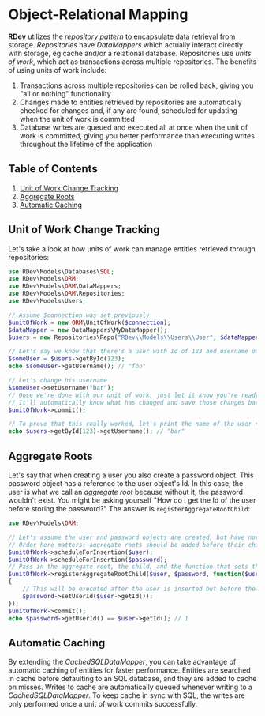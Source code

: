 # Object-Relational Mapping
**RDev** utilizes the *repository pattern* to encapsulate data retrieval from storage.  *Repositories* have *DataMappers* which actually interact directly with storage, eg cache and/or a relational database.  Repositories use *units of work*, which act as transactions across multiple repositories.  The benefits of using units of work include:

1. Transactions across multiple repositories can be rolled back, giving you "all or nothing" functionality
2. Changes made to entities retrieved by repositories are automatically checked for changes and, if any are found, scheduled for updating when the unit of work is committed
3. Database writes are queued and executed all at once when the unit of work is committed, giving you better performance than executing writes throughout the lifetime of the application

## Table of Contents
1. [Unit of Work Change Tracking](#unit-of-work-change-tracking)
2. [Aggregate Roots](#aggregate-roots)
3. [Automatic Caching](#automatic-caching)

## Unit of Work Change Tracking
Let's take a look at how units of work can manage entities retrieved through repositories:
```php
use RDev\Models\Databases\SQL;
use RDev\Models\ORM;
use RDev\Models\ORM\DataMappers;
use RDev\Models\ORM\Repositories;
use RDev\Models\Users;

// Assume $connection was set previously
$unitOfWork = new ORM\UnitOfWork($connection);
$dataMapper = new DataMappers\MyDataMapper();
$users = new Repositories\Repo("RDev\\Models\\Users\\User", $dataMapper, $unitOfWork);

// Let's say we know that there's a user with Id of 123 and username of "foo" in the repository
$someUser = $users->getById(123);
echo $someUser->getUsername(); // "foo"

// Let's change his username
$someUser->setUsername("bar");
// Once we're done with our unit of work, just let it know you're ready to commit
// It'll automatically know what has changed and save those changes back to storage
$unitOfWork->commit();

// To prove that this really worked, let's print the name of the user now
echo $users->getById(123)->getUsername(); // "bar"
```

## Aggregate Roots
Let's say that when creating a user you also create a password object.  This password object has a reference to the user object's Id.  In this case, the user is what we call an *aggregate root* because without it, the password wouldn't exist.  You might be asking yourself "How do I get the Id of the user before storing the password?"  The answer is `registerAggregateRootChild`:
```php
use RDev\Models\ORM;

// Let's assume the user and password objects are created, but have not yet been stored by the unit of work
// Order here matters: aggregate roots should be added before their children
$unitOfWork->scheduleForInsertion($user);
$unitOfWork->scheduleForInsertion($password);
// Pass in the aggregate root, the child, and the function that sets the aggregate root Id in the child
$unitOfWork->registerAggregateRootChild($user, $password, function($user, $password)
{
    // This will be executed after the user is inserted but before the password is inserted
    $password->setUserId($user->getId());
});
$unitOfWork->commit();
echo $password->getUserId() == $user->getId(); // 1
```

## Automatic Caching
By extending the *CachedSQLDataMapper*, you can take advantage of automatic caching of entities for faster performance.  Entities are searched in cache before defaulting to an SQL database, and they are added to cache on misses.  Writes to cache are automatically queued whenever writing to a *CachedSQLDataMapper*.  To keep cache in sync with SQL, the writes are only performed once a unit of work commits successfully.